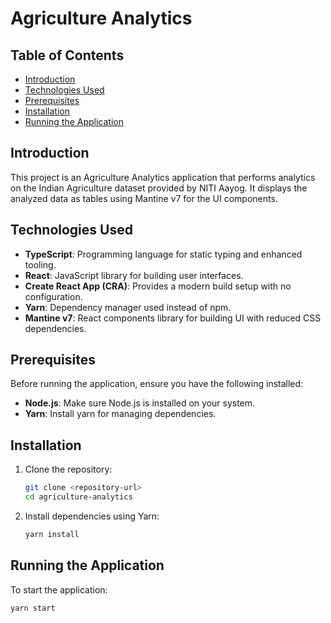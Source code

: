 # Agriculture Analytics

## Table of Contents

- [Introduction](#introduction)
- [Technologies Used](#technologies-used)
- [Prerequisites](#prerequisites)
- [Installation](#installation)
- [Running the Application](#running-the-application)

## Introduction

This project is an Agriculture Analytics application that performs analytics on the Indian Agriculture dataset provided by NITI Aayog. It displays the analyzed data as tables using Mantine v7 for the UI components.

## Technologies Used

- **TypeScript**: Programming language for static typing and enhanced tooling.
- **React**: JavaScript library for building user interfaces.
- **Create React App (CRA)**: Provides a modern build setup with no configuration.
- **Yarn**: Dependency manager used instead of npm.
- **Mantine v7**: React components library for building UI with reduced CSS dependencies.

## Prerequisites

Before running the application, ensure you have the following installed:

- **Node.js**: Make sure Node.js is installed on your system.
- **Yarn**: Install yarn for managing dependencies.

## Installation

1. Clone the repository:

    ```bash
    git clone <repository-url>
    cd agriculture-analytics
    ```

2. Install dependencies using Yarn:

    ```bash
    yarn install
    ```

## Running the Application

To start the application:

```bash
yarn start
